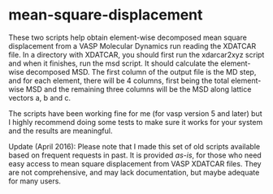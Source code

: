# mean-square-displacement
These two scripts help obtain element-wise decomposed mean square displacement from a VASP Molecular Dynamics run reading the XDATCAR file. In a directory with XDATCAR, you should first run the xdarcar2xyz script and when it finishes, run the msd script. It should calculate the element-wise decomposed MSD. The first column of the output file is the MD step, and for each element, there will be 4 columns, first being the total element-wise MSD and the remaining three columns will be the MSD along lattice vectors a, b and c.

The scripts have been working fine for me (for vasp version 5 and later) but I highly recommend doing some tests to make sure it works for your system and the results are meaningful.

Update (April 2016): Please note that I made this set of old scripts available based on frequent requests in past. It is provided *as-is*, for those who need easy access to mean square displacement from VASP XDATCAR files. They are not comprehensive, and may lack documentation, but maybe adequate for many users.
